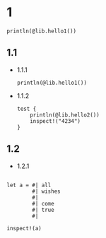 

# 1
```mbt
println(@lib.hello1())
``` 

## 1.1

- 1.1.1 

    ```mbt
    println(@lib.hello1())
    ```   

- 1.1.2 

    ```mbt
    test {
        println(@lib.hello2())
        inspect!("4234")
    }
    ```  

## 1.2

- 1.2.1

```moonbit

let a = #| all
        #| wishes
        #|
        #| come
        #| true
        #|

inspect!(a)

```

